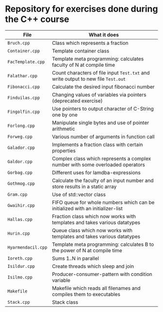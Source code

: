 # Repository for exercises done during the C++ course

| File               | What it does                                                                      |
| ------------------ | --------------------------------------------------------------------------------- |
| `Bruch.cpp`        |Class which represents a fraction                                                 |
| `Container.cpp`    |Template container class                                                          |
| `FacTemplate.cpp`  |Template meta programming: calculates faculty of N at compile time                |
| `Falathar.cpp`     |Count characters of file input `Test.txt` and write output to new file `Test.out` |
| `Fibonacci.cpp`    |Calculate the desired input fibonacci number                                      |
| `Finduilas.cpp`    |Changing values of variables via pointers (deprecated exercise)                   |
| `Fingolfin.cpp`    |Use pointers to output character of C-String one by one                           |
| `Forlong.cpp`      |Manipulate single bytes and use of pointer arithmetic                             |
| `Forweg.cpp`       |Various number of arguments in function call                                      |
| `Galador.cpp`      |Implements a fraction class with certain properties                               |
| `Galdor.cpp`       |Complex class which represents a complex number with some overloaded operators    |
| `Gorbag.cpp`       |Different uses for lamdba-expressions                                             |
| `Gothmog.cpp`      |Calculate the faculty of an input number and store results in a static array      |
| `Gram.cpp`         |Use of std::vector class                                                          |
| `Gwaihir.cpp`      |FIFO queue for whole numbers which can be initialized with an initializer-list    |
| `Hallas.cpp`       |Fraction class which now works with templates and takes various datatypes         |
| `Hurin.cpp`        |Queue class which now works with templates and takes various datatypes            |
| `Hyarmendacil.cpp` |Template meta programming: calculates B to the power of N at compile time         |
| `Ioreth.cpp`       |Sums 1..N in parallel                                                             |
| `Isildur.cpp`      |Create threads which sleep and join                                               |
| `Isilmo.cpp`       |Producer-consumer-pattern with condition variable                                 |
| `Makefile`         |Makefile which reads all filenames and compiles them to executables               |
| `Stack.cpp`        |Stack class                                                                       |

